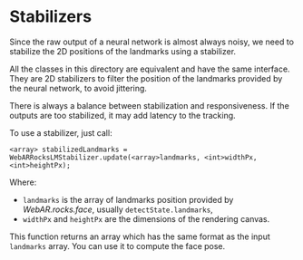 # Stabilizers

Since the raw output of a neural network is almost always noisy, we need to stabilize the 2D positions of the landmarks using a stabilizer.

All the classes in this directory are equivalent and have the same interface. They are 2D stabilizers to filter the position of the landmarks provided by the neural network, to avoid jittering.

There is always a balance between stabilization and responsiveness. If the outputs are too stabilized, it may add latency to the tracking.

To use a stabilizer, just call:
```
<array> stabilizedLandmarks = WebARRocksLMStabilizer.update(<array>landmarks, <int>widthPx, <int>heightPx);
```

Where:

* `landmarks` is the array of landmarks position provided by *WebAR.rocks.face*, usually `detectState.landmarks`,
* `widthPx` and `heightPx` are the dimensions of the rendering canvas.

This function returns an array which has the same format as the input `landmarks` array. You can use it to compute the face pose.